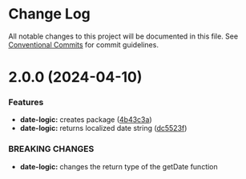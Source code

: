 # Change Log

All notable changes to this project will be documented in this file.
See [Conventional Commits](https://conventionalcommits.org) for commit guidelines.

# 2.0.0 (2024-04-10)


### Features

* **date-logic:** creates package ([4b43c3a](https://github.com/ramesh-dangudubiyyam/monorepo/commit/4b43c3a30713bfe3de04cc39391a4d79e1ab8303))
* **date-logic:** returns localized date string ([dc5523f](https://github.com/ramesh-dangudubiyyam/monorepo/commit/dc5523fa0cca4429753506376befec048d8434a5))


### BREAKING CHANGES

* **date-logic:** changes the return type of the getDate function

